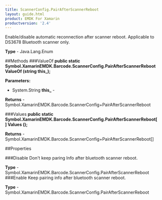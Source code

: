 ```yaml
---
title: ScannerConfig.PairAfterScannerReboot
layout: guide.html 
product: EMDK For Xamarin 
productversion: '2.4' 
---
```

Enable/disable automatic reconnection after scanner reboot. Applicable to DS3678 Bluetooth scanner only.

**Type** - Java.Lang.Enum

##Methods
###ValueOf
**public static Symbol.XamarinEMDK.Barcode.ScannerConfig.PairAfterScannerReboot ValueOf (string this_);**



**Parameters:** 

* System.String **this_** - 

**Returns** - Symbol.XamarinEMDK.Barcode.ScannerConfig+PairAfterScannerReboot

###Values
**public static Symbol.XamarinEMDK.Barcode.ScannerConfig.PairAfterScannerReboot[] Values ();**




**Returns** - Symbol.XamarinEMDK.Barcode.ScannerConfig+PairAfterScannerReboot[]

##Properties

###Disable
Don't keep paring Info after bluetooth scanner reboot.

**Type** - Symbol.XamarinEMDK.Barcode.ScannerConfig.PairAfterScannerReboot
###Enable
Keep pairing info after bluetooth scanner reboot.

**Type** - Symbol.XamarinEMDK.Barcode.ScannerConfig.PairAfterScannerReboot


